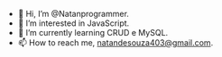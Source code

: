 - 👋 Hi, I’m @Natanprogrammer.
- 👀 I’m interested in JavaScript.
- 🌱 I’m currently learning CRUD e MySQL.
- 📫 How to reach me, natandesouza403@gmail.com.

<!---
natanprogramatory/natanprogramatory is a ✨ special ✨ repository because its `README.md` (this file) appears on your GitHub profile.
You can click the Preview link to take a look at your changes.
--->
